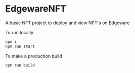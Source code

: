 # EdgewareNFT
A basic NFT project to deploy and view NFT's on Edgeware

To run locally
````bash
npm i
npm run start
````

To make a production build
````bash
npm run build
````
